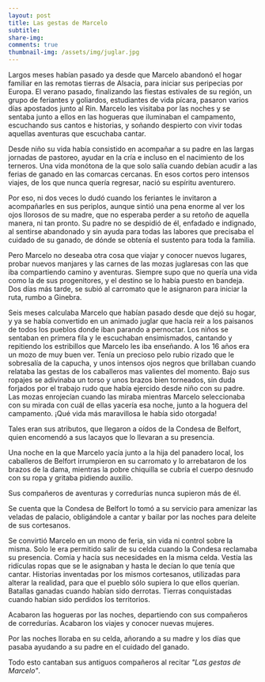 ```yaml
---
layout: post
title: Las gestas de Marcelo
subtitle: 
share-img:
comments: true
thumbnail-img: /assets/img/juglar.jpg
---
```



Largos meses habían pasado ya desde que Marcelo abandonó el hogar familiar en las remotas tierras de Alsacia, para iniciar sus peripecias por Europa.
El verano pasado, finalizando las fiestas estivales de su región, un grupo de feriantes y goliardos, estudiantes de vida pícara, pasaron varios días apostados junto al Rin. 
Marcelo les visitaba por las noches y se sentaba junto a ellos en las hogueras que iluminaban el campamento, escuchando sus cantos e historias, y soñando despierto con vivir todas aquellas aventuras que escuchaba cantar.

Desde niño su vida había consistido en acompañar a su padre en las largas jornadas de pastoreo, ayudar en la cría e incluso en el nacimiento de los terneros.
Una vida monótona de la que solo salía cuando debían acudir a las ferias de ganado en las comarcas cercanas. En esos cortos pero intensos viajes, de los que nunca quería regresar, nació su espíritu aventurero.

Por eso, ni dos veces lo dudó cuando los feriantes le invitaron a acompañarles en sus periplos, aunque sintió una pena enorme al ver los ojos llorosos de su madre, que no esperaba perder a su retoño de aquella manera, ni tan pronto. 
Su padre no se despidió de él, enfadado e indignado, al sentirse abandonado y sin ayuda para todas las labores que precisaba el cuidado de su ganado, de dónde se obtenía el sustento para toda la familia.

Pero Marcelo no deseaba otra cosa que viajar y conocer nuevos lugares, probar nuevos manjares y las carnes de las mozas juglaresas con las que iba compartiendo camino y aventuras. Siempre supo que no quería una vida como la de sus progenitores, y el destino se lo había puesto en bandeja.
Dos días más tarde, se subió al carromato que le asignaron para iniciar la ruta, rumbo a Ginebra.

Seis meses calculaba Marcelo que habían pasado desde que dejó su hogar, y ya se había convertido en un animado juglar que hacía reír a los paisanos de todos los pueblos donde iban parando a pernoctar. Los niños se sentaban en primera fila y le escuchaban ensimismados, cantando y repitiendo los estribillos que Marcelo les iba enseñando.
A los 16 años era un mozo de muy buen ver. Tenía un precioso pelo rubio rizado que le sobresalía de la capucha, y unos intensos ojos negros que brillaban cuando relataba las gestas de los caballeros mas valientes del momento. 
Bajo sus ropajes se adivinaba un torso y unos brazos bien torneados, sin duda forjados por el trabajo rudo que había ejercido desde niño con su padre. 
Las mozas enrojecían cuando las miraba mientras Marcelo seleccionaba con su mirada con cuál de ellas yacería esa noche, junto a la hoguera del campamento.
¡Qué vida más maravillosa le había sido otorgada! 

Tales eran sus atributos, que llegaron a oídos de la Condesa de Belfort, quien encomendó a sus lacayos que lo llevaran a su presencia.

Una noche en la que Marcelo yacía junto a la hija del panadero local, los caballeros de Belfort irrumpieron en su carromato y lo arrebataron de los brazos de la dama, mientras la pobre chiquilla se cubría el cuerpo desnudo con su ropa y gritaba pidiendo auxilio.

Sus compañeros de aventuras y corredurías nunca supieron más de él.

Se cuenta que la Condesa de Belfort lo tomó a su servicio para amenizar las veladas de palacio, obligándole a cantar y bailar por las noches para deleite de sus cortesanos. 

Se convirtió Marcelo en un mono de feria, sin vida ni control sobre la misma. Solo le era permitido salir de su celda cuando la Condesa reclamaba su presencia. Comía y hacía sus necesidades en la misma celda. Vestía las ridículas ropas que se le asignaban y hasta le decían lo que tenía que cantar. Historias inventadas por los mismos cortesanos, utilizadas para alterar la realidad, para que el pueblo sólo supiera lo que ellos querían. Batallas ganadas cuando habían sido derrotas. Tierras conquistadas cuando habían sido perdidos los territorios.

Acabaron las hogueras por las noches, departiendo con sus compañeros de corredurías. 
Acabaron los viajes y conocer nuevas mujeres.

Por las noches lloraba en su celda, añorando a su madre y los días que pasaba ayudando a su padre en el cuidado del ganado.

Todo esto cantaban sus antiguos compañeros al recitar *"Las gestas de Marcelo"*.

